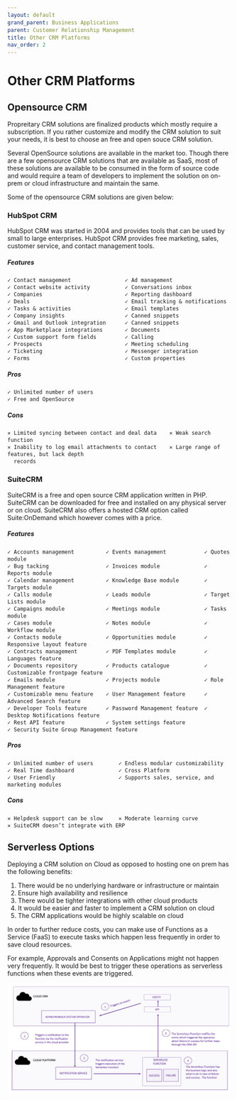 ```yaml
---
layout: default
grand_parent: Business Applications
parent: Customer Relationship Management
title: Other CRM Platforms
nav_order: 2
---
```


# Other CRM Platforms

## Opensource CRM
 
 Propreitary CRM solutions are finalized products which mostly require a subscription. If you rather customize and modify the CRM solution to suit your needs, it is best to choose an free and open souce CRM solution.

 Several OpenSource solutions are available in the market too. Though there are a few opensource CRM solutions that are available as SaaS, most of these solutions are available to be consumed in the form of source code and would require a team of developers to implement the solution on on-prem or cloud infrastructure and maintain the same.

 Some of the opensource CRM solutions are given below:

### HubSpot CRM

HubSpot CRM was started in 2004 and provides tools that can be used by small to large enterprises. HubSpot CRM provides free marketing, sales, customer service, and contact management tools.

##### Features

    ✓ Contact management                 ✓ Ad management
    ✓ Contact website activity           ✓ Conversations inbox
    ✓ Companies                          ✓ Reporting dashboard
    ✓ Deals                              ✓ Email tracking & notifications
    ✓ Tasks & activities                 ✓ Email templates
    ✓ Company insights                   ✓ Canned snippets
    ✓ Gmail and Outlook integration      ✓ Canned snippets
    ✓ App Marketplace integrations       ✓ Documents
    ✓ Custom support form fields         ✓ Calling
    ✓ Prospects                          ✓ Meeting scheduling
    ✓ Ticketing                          ✓ Messenger integration
    ✓ Forms                              ✓ Custom properties

##### Pros

    ✓ Unlimited number of users                        
    ✓ Free and OpenSource                            

##### Cons

    ✕ Limited syncing between contact and deal data    ✕ Weak search function
    ✕ Inability to log email attachments to contact    ✕ Large range of features, but lack depth
      records

### SuiteCRM

SuiteCRM is a free and open source CRM application written in PHP. SuiteCRM can be downloaded for free and installed on any physical server or on cloud. SuiteCRM also offers a hosted CRM option called Suite:OnDemand which however comes with a price.

##### Features

    ✓ Accounts management          ✓ Events management            ✓ Quotes module
    ✓ Bug tacking                  ✓ Invoices module              ✓ Reports module   
    ✓ Calendar management          ✓ Knowledge Base module        ✓ Targets module   
    ✓ Calls module                 ✓ Leads module                 ✓ Target Lists module
    ✓ Campaigns module             ✓ Meetings module              ✓ Tasks module
    ✓ Cases module                 ✓ Notes module                 ✓ Workflow module
    ✓ Contacts module              ✓ Opportunities module         ✓ Responsive layout feature
    ✓ Contracts management         ✓ PDF Templates module         ✓ Languages feature
    ✓ Documents repository         ✓ Products catalogue           ✓ Customizable frontpage feature
    ✓ Emails module                ✓ Projects module              ✓ Role Management feature 
    ✓ Customizable menu feature    ✓ User Management feature      ✓ Advanced Search feature       
    ✓ Developer Tools feature      ✓ Password Management feature  ✓ Desktop Notifications feature 
    ✓ Rest API feature             ✓ System settings feature      
    ✓ Security Suite Group Management feature
    
##### Pros

    ✓ Unlimited number of users        ✓ Endless modular customizability
    ✓ Real Time dashboard              ✓ Cross Platform
    ✓ User Friendly                    ✓ Supports sales, service, and marketing modules                  

##### Cons

    ✕ Helpdesk support can be slow     ✕ Moderate learning curve
    ✕ SuiteCRM doesn’t integrate with ERP


## Serverless Options

 Deploying a CRM solution on Cloud as opposed to hosting one on prem has the following benefits:

  1. There would be no underlying hardware or infrastructure or maintain
  2. Ensure high availability and resilience
  3. There would be tighter integrations with other cloud products
  4. It would be easier and faster to implement a CRM solution on cloud
  5. The CRM applications would be highly scalable on cloud

  In order to further reduce costs, you can make use of Functions as a Service (FaaS) to execute tasks which happen less frequently in order to save cloud resources. 
  
  For example, Approvals and Consents on Applications might not happen very frequently. It would be best to trigger these operations as serverless functions when these events are triggered. 

  ![serverless](assets/images/example-serverless.png)